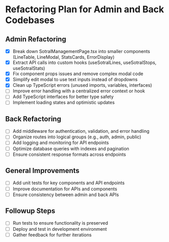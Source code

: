 # Refactoring Plan for Admin and Back Codebases

## Admin Refactoring
- [x] Break down SotralManagementPage.tsx into smaller components (LineTable, LineModal, StatsCards, ErrorDisplay)
- [x] Extract API calls into custom hooks (useSotralLines, useSotralStops, useSotralStats)
- [x] Fix component props issues and remove complex modal code
- [x] Simplify edit modal to use text inputs instead of dropdowns
- [x] Clean up TypeScript errors (unused imports, variables, interfaces)
- [ ] Improve error handling with a centralized error context or hook
- [ ] Add TypeScript interfaces for better type safety
- [ ] Implement loading states and optimistic updates

## Back Refactoring
- [ ] Add middleware for authentication, validation, and error handling
- [ ] Organize routes into logical groups (e.g., auth, admin, public)
- [ ] Add logging and monitoring for API endpoints
- [ ] Optimize database queries with indexes and pagination
- [ ] Ensure consistent response formats across endpoints

## General Improvements
- [ ] Add unit tests for key components and API endpoints
- [ ] Improve documentation for APIs and components
- [ ] Ensure consistency between admin and back APIs

## Followup Steps
- [ ] Run tests to ensure functionality is preserved
- [ ] Deploy and test in development environment
- [ ] Gather feedback for further iterations
